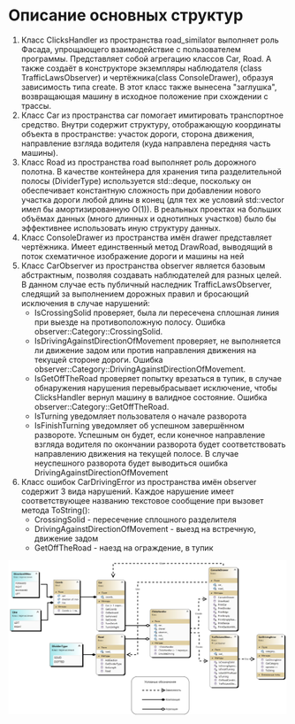 # Описание основных структур

1. Класс ClicksHandler из пространства road_similator выполняет роль Фасада, упрощающего взаимодействие с пользователем программы. Представляет собой агрегацию классов Car, Road. А также создаёт в конструкторе экземпляры наблюдателя (class TrafficLawsObserver) и чертёжника(class ConsoleDrawer), образуя зависимость типа create. В этот класс также вынесена "заглушка", возвращающая машину в исходное положение при схождении с трассы.
2. Класс Car из пространства car помогает имитировать транспортное средство. Внутри содержит структуру, отображающую координаты объекта в пространстве: участок дороги, сторона движения, направление взгляда водителя (куда направлена передняя часть машины).
3. Класс Road из пространства road выполняет роль дорожного полотна. В качестве контейнера для хранения типа разделительной полосы (DividerType) используется std::deque, поскольку он обеспечивает константную сложность при добавлении нового участка дороги любой длины в конец (для тех же условий std::vector имел бы амортизированную О(1)). В реальных проектах на больших объёмах данных (много длинных и однотипных участков) было бы эффективнее использовать иную структуру данных.
4. Класс ConsoleDrawer из пространства имён drawer представляет чертёжника. Имеет единственный метод DrawRoad, выводящий в поток схематичное изображение дороги и машины на ней
5. Класс CarObserver из пространства observer является базовым абстрактным, позволяя создавать наблюдателей для разных целей. В данном случае есть публичный наследник TrafficLawsObserver, следящий за выполнением дорожных правил и бросающий исключения в случае нарушений:
	- IsCrossingSolid проверяет, была ли пересечена сплошная линия при выезде на противоположную полосу. Ошибка observer::Category::CrossingSolid.
	- IsDrivingAgainstDirectionOfMovement проверяет, не выполняется ли движение задом или против направления движения на текущей стороне дороги. Ошибка observer::Category::DrivingAgainstDirectionOfMovement.
	- IsGetOffTheRoad проверяет попытку врезаться в тупик, в случае обнаружения нарушения перевыбрасывает исключение, чтобы ClicksHandler вернул машину в валидное состояние. Ошибка observer::Category::GetOffTheRoad.
	- IsTurning уведомляет пользователя о начале разворота
	- IsFinishTurning уведомляет об успешном завершённом развороте. Успешным он будет, если конечное направление взгляда водителя по окончании разворота будет соответствовать направлению движения на текущей полосе. В случае неуспешного разворота будет выводиться ошибка DrivingAgainstDirectionOfMovement
6. Класс ошибок CarDrivingError из пространства имён observer содержит 3 вида нарушений. Каждое нарушение имеет соответствующее названию текстовое сообщение при вызовет метода ToString():
	- CrossingSolid - пересечение сплошного разделителя
	- DrivingAgainstDirectionOfMovement - выезд на встречную, движение задом
	- GetOffTheRoad - наезд на ограждение, в тупик

![UML diagram](UML.jpg)